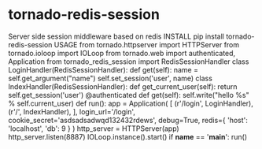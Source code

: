 # tornado-redis-session
Server side session middleware based on redis  INSTALL  pip install tornado-redis-session USAGE  from tornado.httpserver import HTTPServer from tornado.ioloop import IOLoop from tornado.web import authenticated, Application  from tornado_redis_session import RedisSessionHandler   class LoginHandler(RedisSessionHandler):     def get(self):         name = self.get_argument("name")         self.set_session('user', name)   class IndexHandler(RedisSessionHandler):     def get_current_user(self):         return self.get_session('user')      @authenticated     def get(self):         self.write("hello %s" % self.current_user)   def run():     app = Application(         [             (r'/login', LoginHandler),             (r'/', IndexHandler),         ],         login_url='/login',         cookie_secret='asdsadsadwqd132432rdews',         debug=True,         redis={             'host': 'localhost',             'db': 9         }     )     http_server = HTTPServer(app)     http_server.listen(8887)     IOLoop.instance().start()  if __name__ == '__main__':     run()
